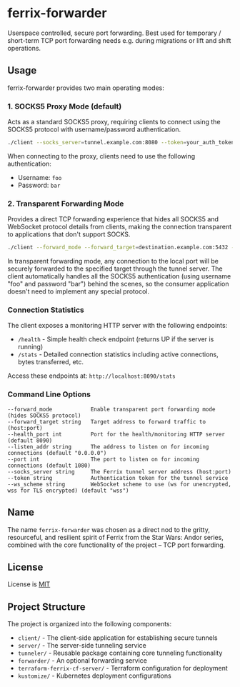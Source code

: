 # ferrix-forwarder

Userspace controlled, secure port forwarding. Best used for temporary / short-term TCP port forwarding needs e.g. during migrations or lift and shift operations.

## Usage

ferrix-forwarder provides two main operating modes:

### 1. SOCKS5 Proxy Mode (default)

Acts as a standard SOCKS5 proxy, requiring clients to connect using the SOCKS5 protocol with username/password authentication.

```bash
./client --socks_server=tunnel.example.com:8080 --token=your_auth_token
```

When connecting to the proxy, clients need to use the following authentication:
- Username: `foo`
- Password: `bar`

### 2. Transparent Forwarding Mode

Provides a direct TCP forwarding experience that hides all SOCKS5 and WebSocket protocol details from clients, making the connection transparent to applications that don't support SOCKS.

```bash
./client --forward_mode --forward_target=destination.example.com:5432 --port=5432 --socks_server=tunnel.example.com:8080 --token=your_auth_token
```

In transparent forwarding mode, any connection to the local port will be securely forwarded to the specified target through the tunnel server. The client automatically handles all the SOCKS5 authentication (using username "foo" and password "bar") behind the scenes, so the consumer application doesn't need to implement any special protocol.

### Connection Statistics

The client exposes a monitoring HTTP server with the following endpoints:
- `/health` - Simple health check endpoint (returns UP if the server is running)
- `/stats` - Detailed connection statistics including active connections, bytes transferred, etc.

Access these endpoints at: `http://localhost:8090/stats`

### Command Line Options

```shell
--forward_mode            Enable transparent port forwarding mode (hides SOCKS5 protocol)
--forward_target string   Target address to forward traffic to (host:port)
--health_port int         Port for the health/monitoring HTTP server (default 8090)
--listen_addr string      The address to listen on for incoming connections (default "0.0.0.0")
--port int                The port to listen on for incoming connections (default 1080)
--socks_server string     The Ferrix tunnel server address (host:port)
--token string            Authentication token for the tunnel service
--ws_scheme string        WebSocket scheme to use (ws for unencrypted, wss for TLS encrypted) (default "wss")
```

## Name

The name `ferrix-forwarder` was chosen as a direct nod to the gritty, resourceful, and resilient spirit of Ferrix from the Star Wars: Andor series, combined with the core functionality of the project – TCP port forwarding.

## License

License is [MIT](LICENSE.md)

## Project Structure

The project is organized into the following components:

- `client/` - The client-side application for establishing secure tunnels
- `server/` - The server-side tunneling service
- `tunneler/` - Reusable package containing core tunneling functionality
- `forwarder/` - An optional forwarding service
- `terraform-ferrix-cf-server/` - Terraform configuration for deployment
- `kustomize/` - Kubernetes deployment configurations